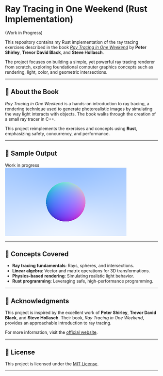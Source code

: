 # Ray Tracing in One Weekend (Rust Implementation)
(Work in Progress)

This repository contains my Rust implementation of the ray tracing exercises described in the book *[Ray Tracing in One Weekend](https://raytracing.github.io/books/RayTracingInOneWeekend.html)* by **Peter Shirley**, **Trevor David Black**, and **Steve Hollasch**.

The project focuses on building a simple, yet powerful ray tracing renderer from scratch, exploring foundational computer graphics concepts such as rendering, light, color, and geometric intersections.

---

## 📖 **About the Book**

*Ray Tracing in One Weekend* is a hands-on introduction to ray tracing, a rendering technique used to generate photorealistic images by simulating the way light interacts with objects. The book walks through the creation of a small ray tracer in C++.

This project reimplements the exercises and concepts using **Rust**, emphasizing safety, concurrency, and performance.

---

## 🌟 **Sample Output**
Work in progress
![prueba_01.png](images/prueba_01.png)

---

## 🧠 **Concepts Covered**

- **Ray tracing fundamentals**: Rays, spheres, and intersections.
- **Linear algebra**: Vector and matrix operations for 3D transformations.
- **Physics-based rendering**: Simulating realistic light behavior.
- **Rust programming**: Leveraging safe, high-performance programming.

---

## 🙌 **Acknowledgments**

This project is inspired by the excellent work of **Peter Shirley**, **Trevor David Black**, and **Steve Hollasch**. Their book, *Ray Tracing in One Weekend*, provides an approachable introduction to ray tracing.

For more information, visit the [official website](https://raytracing.github.io/books/RayTracingInOneWeekend.html).

---

## 📜 **License**

This project is licensed under the [MIT License](LICENSE).

---


